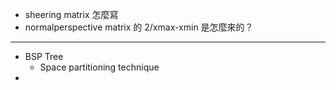 - sheering matrix 怎麼寫
- normalperspective matrix 的 2/xmax-xmin 是怎麼來的？
---
- BSP Tree
	- Space partitioning technique
- 